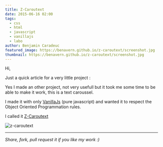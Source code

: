 ```yaml
---
title: Z-Caroutext
date: 2015-06-16 02:00
tags:
  - css
  - html
  - javascript
  - vanillajs
  - labo
author: Benjamin Caradeuc
featured_image: https://benavern.github.io/z-caroutext/screenshot.jpg
thumbnail: https://benavern.github.io/z-caroutext/screenshot.jpg
---
```

Hi,

Just a quick article for a very little project :

Yes I made an other project, not very usefull but it took me some time to be able to make it work, this is a text caroussel.

I made it with only [VanillaJs](http://vanilla-js.com/) (pure javascript) and wanted it to respect the Object Oriented Programmation rules.

I called it [Z-Caroutext](https://benavern.github.io/z-caroutext)

![z-caroutext](https://benavern.github.io/z-caroutext/screenshot.jpg)

---

_Share, fork, pull request it if you like my work :)_
